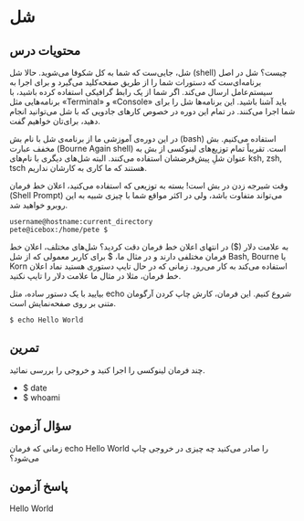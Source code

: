 # شل

## محتویات درس

شل، جایی‌ست که شما به کل شکوفا می‌شوید. حالا شل (shell) چیست؟ شل در اصل برنامه‌ای‌ست که دستورات شما را از طریق صفحه‌کلید می‌گیرد و برای اجرا به سیستم‌عامل ارسال می‌کند. اگر شما از یک رابط گرافیکی استفاده کرده باشید، با برنامه‌هایی مثل «Terminal» و «Console» باید  آشنا باشید. این برنامه‌ها شل را برای شما اجرا می‌کنند. در تمام این دوره در خصوص کارهای جادویی که با شل می‌توانید انجام دهید، برای‌تان خواهیم گفت.

در این دوره‌ی آموزشی ما از برنامه‌ی شل با نام بش (bash) استفاده می‌کنیم. بش مخفف عبارت (Bourne Again shell) است. تقریباً تمام توزیع‌های لینوکسی از بش به عنوان شلِ پیش‌فرضشان استفاده می‌کنند. البته شل‌های دیگری با نام‌های ksh, zsh, tsch هستند که ما کاری به کارشان نداریم.

وقت شیرجه زدن در بش است! بسته به توزیعی که استفاده می‌کنید، اعلان خط فرمان (Shell Prompt) می‌تواند متفاوت باشد، ولی در اکثر مواقع شما با چیزی شبیه به این روبرو خواهید شد.

```
username@hostname:current_directory
pete@icebox:/home/pete $
```

به علامت دلار ($) در انتهای اعلان خط فرمان دقت کردید؟ شل‌های مختلف، اعلان خط فرمان مختلفی دارند و در مثال ما، $ برای کاربر معمولی که از شل Bash, Bourne یا Korn استفاده می‌کند به کار می‌رود. زمانی که در حال تایپ دستوری هستید نماد اعلان خط فرمان، مثلا در مثال ما علامت دلار را تایپ نکنید.

بیایید با یک دستور ساده، مثل echo شروع کنیم. این فرمان، کارش چاپ کردن آرگومان‌ متنی بر روی صفحه‌نمایش است.

```$ echo Hello World```

## تمرین

چند فرمان لینوکسی را اجرا کنید و خروجی را بررسی نمائید.

+ $ date
+ $ whoami

## سؤال آزمون

زمانی که فرمان echo Hello World را صادر می‌کنید چه چیزی در خروجی چاپ می‌شود؟

## پاسخ آزمون

Hello World
